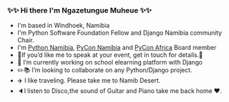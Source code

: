 
### :sparkles::sparkles: Hi there I'm Ngazetungue Muheue :sparkles::sparkles:

- I'm based in Windhoek, Namibia
- I'm Python Software Foundation Fellow and Django Namibia community Chair.
- I'm [Python Namibia](pynamibia.herokuapp.com/), [PyCon Namibia](https://na.pycon.org/) and [PyCon Africa](https://africa.pycon.org/) Board member
- 🎤If you’d like me to speak at your event, get in touch for details.🎤
- 🔭 I’m currently working on school elearning platform with Django
- :pencil2::books: I’m looking to collaborate on any Python/Django project.
- :airplane: I like traveling. Please take me to Namib Desert.
- :speaker:I listen to Disco,the sound of Guitar and Piano take me back home :heart:.
